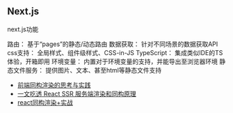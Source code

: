 
## Next.js

next.js功能

路由： 基于“pages”的静态/动态路由
数据获取： 针对不同场景的数据获取API
css支持： 全局样式、组件级样式、CSS-in-JS
TypeScript： 集成类似IDE的TS体验，开箱即用
环境变量： 内置对于环境变量的支持，并能导出至浏览器环境
静态文件服务： 提供图片、文本、甚至html等静态文件支持


* [前端同构渲染的思考与实践](https://juejin.cn/post/6844903792836608008)
* [一文吃透 React SSR 服务端渲染和同构原理](https://juejin.cn/post/6844903943902855176)
* [react同构渲染+实战](https://juejin.cn/post/6993687849858138120)
